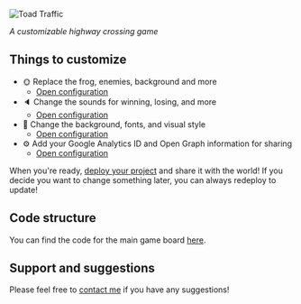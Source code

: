 ![Toad Traffic]()

*A customizable highway crossing game*

## Things to customize
- 🌞 Replace the frog, enemies, background and more
    * [Open configuration](#~/.koji/images.json!visual)
- 🔈 Change the sounds for winning, losing, and more
    * [Open configuration](#~/.koji/sounds.json!visual)
- 💅 Change the background, fonts, and visual style
    * [Open configuration](#~/.koji/style.json!visual)
- ⚙️ Add your Google Analytics ID and Open Graph information for sharing
    * [Open configuration](#~/.koji/metadata.json!visual)

When you're ready, [deploy your project](#~/.koji/deploy.json!visual) and share it with the world! If you decide you want to change something later, you can always redeploy to update!

## Code structure
You can find the code for the main game board [here](#~/index.js).

## Support and suggestions
Please feel free to [contact me](https://gokoji.com/profile/rong) if you have any suggestions!